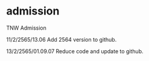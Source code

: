 # admission
TNW Admission

11/2/2565/13.06
Add 2564 version to github.

13/2/2565/01.09.07
Reduce code and update to github.